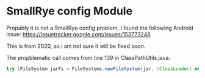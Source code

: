 # SmallRye config Module

Propably it is not a SmallRye config problem, I found the following Android issue:
https://issuetracker.google.com/issues/153773248

This is from 2020, so i am not sure it will be fixed soon.

The propblematic call comes from line 139 in ClassPathUtils.java:
``` java
try (FileSystem jarFs = FileSystems.newFileSystem(jar, (ClassLoader) null)) {...}
```
